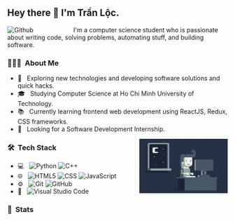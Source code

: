 ## Hey there 👋 I'm Trần Lộc.

<img width="30%" align="left" alt="Github" src="[https://user-images.githubusercontent.com/48678280/88862734-4903af80-d201-11ea-968b-9c939d88a37c.gif](https://scontent.fsgn19-1.fna.fbcdn.net/v/t39.30808-6/351133694_238253025500009_5488500627696834204_n.jpg?_nc_cat=105&ccb=1-7&_nc_sid=09cbfe&_nc_ohc=Z3iSP3lnkEsAX-1Cprj&_nc_ht=scontent.fsgn19-1.fna&oh=00_AfBWt9pF91u5zFJj8isk66zUrcSx3jea9lOnK8de6xefHg&oe=64A3DB0A)" />

I'm a computer science student who is passionate about writing code, solving problems, automating stuff, and building software.

### 👨🏻‍💻 &nbsp;About Me

- 🤔 &nbsp; Exploring new technologies and developing software solutions and quick hacks.
- 🎓 &nbsp; Studying Computer Science at Ho Chi Minh University of Technology.
- 📚 &nbsp; Currently learning frontend web development using ReactJS, Redux, CSS frameworks.
- 👯 &nbsp; Looking for a Software Development Internship.

<img width="40%" align="right" alt="Github" src="https://raw.githubusercontent.com/AVS1508/AVS1508/master/assets/Night-Coding.gif" />

### 🛠 &nbsp;Tech Stack

- 💻 &nbsp;
  ![Python](https://img.shields.io/badge/-Python-333333?style=plastic&logo=python)
  ![C++](https://img.shields.io/badge/-C++-333333?style=plastic&logo=C%2B%2B&logoColor=00599C)
- 🌐 &nbsp;
  ![HTML5](https://img.shields.io/badge/-HTML5-333333?style=plastic&logo=HTML5)
  ![CSS](https://img.shields.io/badge/-CSS-333333?style=plastic&logo=CSS3&logoColor=1572B6)
  ![JavaScript](https://img.shields.io/badge/-JavaScript-333333?style=plastic&logo=javascript)
- ⚙️ &nbsp;
  ![Git](https://img.shields.io/badge/-Git-333333?style=plastic&logo=git)
  ![GitHub](https://img.shields.io/badge/-GitHub-333333?style=plastic&logo=github)
- 🔧 &nbsp;
  ![Visual Studio Code](https://img.shields.io/badge/-Visual%20Studio%20Code-333333?style=plastic&logo=visual-studio-code&logoColor=007ACC)
### 🔎 &nbsp;Stats
